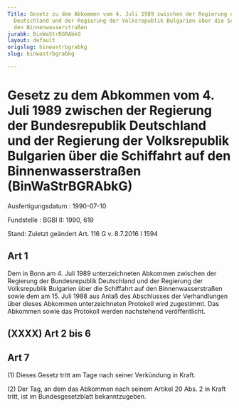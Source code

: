 ```yaml
---
Title: Gesetz zu dem Abkommen vom 4. Juli 1989 zwischen der Regierung der Bundesrepublik
  Deutschland und der Regierung der Volksrepublik Bulgarien über die Schiffahrt auf
  den Binnenwasserstraßen
jurabk: BinWaStrBGRAbkG
layout: default
origslug: binwastrbgrabkg
slug: binwastrbgrabkg

---
```


# Gesetz zu dem Abkommen vom 4. Juli 1989 zwischen der Regierung der Bundesrepublik Deutschland und der Regierung der Volksrepublik Bulgarien über die Schiffahrt auf den Binnenwasserstraßen (BinWaStrBGRAbkG)

Ausfertigungsdatum
:   1990-07-10

Fundstelle
:   BGBl II: 1990, 619

Stand: Zuletzt geändert Art. 116 G v. 8.7.2016 I 1594

## Art 1

Dem in Bonn am 4. Juli 1989 unterzeichneten Abkommen zwischen der
Regierung der Bundesrepublik Deutschland und der Regierung der
Volksrepublik Bulgarien über die Schiffahrt auf den
Binnenwasserstraßen sowie dem am 15. Juli 1988 aus Anlaß des
Abschlusses der Verhandlungen über dieses Abkommen unterzeichneten
Protokoll wird zugestimmt. Das Abkommen sowie das Protokoll werden
nachstehend veröffentlicht.


## (XXXX) Art 2 bis 6



## Art 7

(1) Dieses Gesetz tritt am Tage nach seiner Verkündung in Kraft.

(2) Der Tag, an dem das Abkommen nach seinem Artikel 20 Abs. 2 in
Kraft tritt, ist im Bundesgesetzblatt bekanntzugeben.

